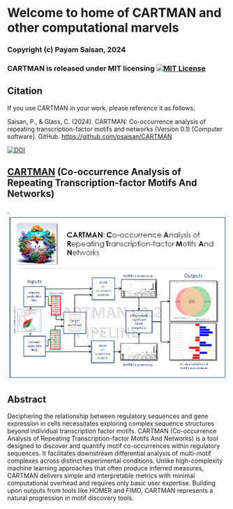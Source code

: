 # Welcome to home of CARTMAN and other computational marvels

### Copyright (c) Payam Saisan, 2024
### CARTMAN is released under MIT licensing [![MIT License](https://img.shields.io/badge/License-MIT-yellow.svg)](https://github.com/psaisan/psaisan.github.io/blob/main/LICENSE)

## Citation   

If you use CARTMAN in your work, please reference it as follows:

Saisan, P., & Glass, C. (2024). CARTMAN: Co-occurrence analysis of repeating transcription-factor motifs and networks (Version 0.1) [Computer software]. GitHub. https://github.com/psaisan/CARTMAN

[![DOI](https://zenodo.org/badge/DOI/10.5281/zenodo.13863034.svg)]()

## **[CARTMAN](https://github.com/psaisan/CARTMAN)**  (Co-occurrence Analysis of Repeating Transcription-factor Motifs And Networks)
.
![CARTMAN Screenshot](https://raw.githubusercontent.com/psaisan/CARTMAN/main/Images/pipeline0.2.PNG)

## Abstract

Deciphering the relationship between regulatory sequences and gene expression in cells necessitates exploring complex sequence structures beyond individual transcription factor motifs. CARTMAN (Co-occurrence Analysis of Repeating Transcription-factor Motifs And Networks) is a tool designed to discover and quantify motif co-occurrences within regulatory sequences. It facilitates downstream differential analysis of multi-motif complexes across distinct experimental conditions. Unlike high-complexity machine learning approaches that often produce inferred measures, CARTMAN delivers simple and interpretable metrics with minimal computational overhead and requires only basic user expertise. Building upon outputs from tools like HOMER and FIMO, CARTMAN represents a natural progression in motif discovery tools.


